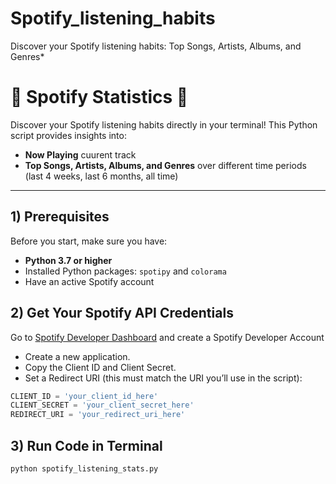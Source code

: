 # Spotify_listening_habits
Discover your Spotify listening habits: Top Songs, Artists, Albums, and Genres*


# 🎵 Spotify Statistics 🎵

Discover your Spotify listening habits directly in your terminal! This Python script provides insights into:

- **Now Playing** cuurent track 
- **Top Songs, Artists, Albums, and Genres** over different time periods (last 4 weeks, last 6 months, all time)  

---

## 1) Prerequisites

Before you start, make sure you have:

- **Python 3.7 or higher**  
- Installed Python packages: `spotipy` and `colorama`  
- Have an active Spotify account


## 2) Get Your Spotify API Credentials
Go to [Spotify Developer Dashboard](https://developer.spotify.com/dashboard/) and create a Spotify Developer Account
- Create a new application.
- Copy the Client ID and Client Secret.
- Set a Redirect URI (this must match the URI you’ll use in the script):

```python
CLIENT_ID = 'your_client_id_here'
CLIENT_SECRET = 'your_client_secret_here'
REDIRECT_URI = 'your_redirect_uri_here'
```

## 3) Run Code in Terminal

```python
python spotify_listening_stats.py
```
